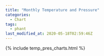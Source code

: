 ```yaml
---
title: "Monthly Temperature and Pressure"
categories:
  - Chart
tags:
  - phant
last_modified_at: 2020-05-18T02:59:46Z
---
```


{% include temp_pres_charts.html %}

<script>
var drawThisChart = creata_drawChart('?gt[timestamp]=now%20-31%20days&sample=12', 'chart-monthly');
google.charts.setOnLoadCallback(drawThisChart);
</script>

<div id="chart-monthly" style="width: 100%;"></div>
<div id="save_png"></div>

<!-- Local Variables: -->
<!-- time-stamp-pattern: "8/^last_modified_at: %:y-%02m-%02dT%02H:%02M:%02SZ$" -->
<!-- time-stamp-time-zone: "UTC" -->
<!-- End: -->
